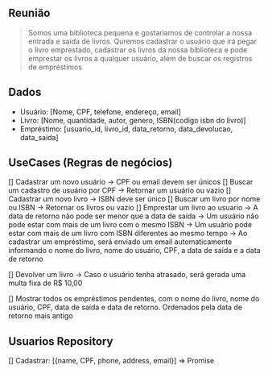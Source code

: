 ## Reunião

> Somos uma biblioteca pequena e gostariamos de controlar a nossa entrada e saída de livros. Quremos cadastrar o usuário que irá pegar o livro emprestado, cadastrar os livros da nossa biblioteca e pode emprestar os livros a qualquer usuário, além de buscar os registros de empréstimos

## Dados
- Usuário: [Nome, CPF, telefone, endereço, email]
- Livro: [Nome, quantidade, autor, genero, ISBN(codigo isbn do livro)]
- Empréstimo: [usuario_id, livro_id, data_retorno, data_devolucao, data_saida]

## UseCases (Regras de negócios)
[] Cadastrar um novo usuário
    -> CPF ou email devem ser únicos
[] Buscar um cadastro de usuário por CPF
    -> Retornar um usuário ou vazio
[] Cadastrar um novo livro
    -> ISBN deve ser único
[] Buscar um livro por nome ou ISBN
    -> Retornar os livros ou vazio
[] Emprestar um livro ao usuario
    -> A data de retorno não pode ser menor que a data de saída
    -> Um usuário não pode estar com mais de um livro com o mesmo ISBN
    -> Um usuário pode estar com mais de um livro com ISBN diferentes ao mesmo tempo
    -> Ao cadastrar um empréstimo, será enviado um email automaticamente informando o nome do livro, nome do usuário, CPF, a data de saída e a data de retorno

[] Devolver um livro
    -> Caso o usuário tenha atrasado, será gerada uma multa fixa de R$ 10,00

[] Mostrar todos os empréstimos pendentes, com o nome do livro, nome do usuário, CPF, data de saída e data de retorno. Ordenados pela data de retorno mais antigo

## Usuarios Repository
[] Cadastrar: [{name, CPF, phone, address, email}] => Promise<void>